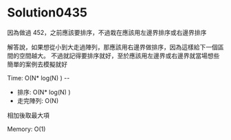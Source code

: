 # Solution0435

因為做過 452，之前應該要排序，不過栽在應該用左邊界排序或右邊界排序

解答說，如果想從小到大走過陣列，那應該用右邊界做排序，因為這樣給下一個區間的空間越大。
不過就記得要排序就好，至於應該用左邊界或右邊界就當場想些簡單的案例去模擬就好

Time: O(N* log(N) ) --
- 排序: O(N* log(N) )
- 走完陣列: O(N)

相加後取最大項

Memory: O(1)